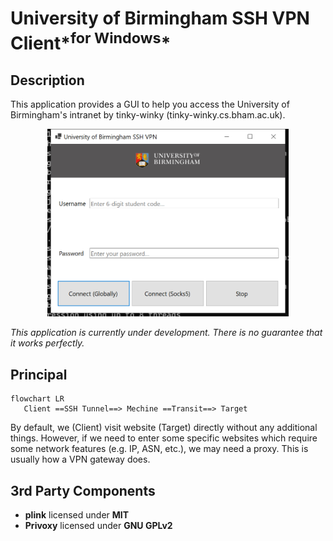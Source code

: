 # University of Birmingham SSH VPN Client*<sup>for Windows</sup>*

## Description

This application provides a GUI to help you access the University of Birmingham's intranet by tinky-winky (tinky-winky.cs.bham.ac.uk).

<p align="center">
  <img alt="Main Window Image" height="300" src="img/main.png">
</p>

*This application is currently under development. There is no guarantee that it works perfectly.*

## Principal

```mermaid
flowchart LR
   Client ==SSH Tunnel==> Mechine ==Transit==> Target
```

By default, we (Client) visit website (Target) directly without any additional things. However, if we need to enter some specific websites which require some network features (e.g. IP, ASN, etc.), we may need a proxy. This is usually how a VPN gateway does.

## 3rd Party Components

- **plink** licensed under **MIT**
- **Privoxy** licensed under **GNU GPLv2**

